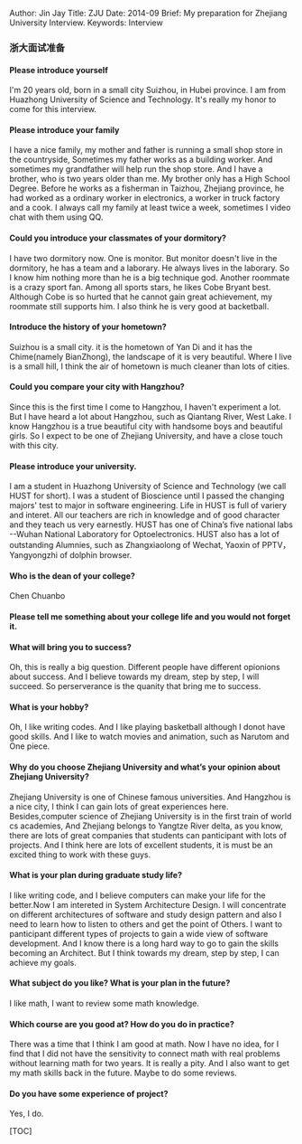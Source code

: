 Author: Jin Jay
Title: ZJU
Date: 2014-09
Brief: My preparation for Zhejiang University Interview.
Keywords: Interview

###  浙大面试准备

#### Please introduce yourself
I'm 20 years old, born in a small city Suizhou, in Hubei province. I am from Huazhong University of Science and Technology. It's really my honor to come for this interview.

#### Please introduce your family 
I have a nice family, my mother and father is running a small shop store in the countryside, Sometimes my father works as a building worker. And sometimes my grandfather will help run the shop store. And I have a brother, who is two years older than me. My brother only has a High School Degree. Before he works as a fisherman in Taizhou, Zhejiang province, he had worked as a ordinary worker in electronics, a worker in truck factory and a cook. I always call my family at least twice a week, sometimes I video chat with them using QQ.

#### Could you introduce your classmates of your dormitory?
I have two dormitory now. One is monitor. But monitor doesn't live in the dormitory, he has a team and a laborary. He always lives in the laborary. So I know him nothing more than he is a big technique god. Another roommate is a crazy sport fan. Among all sports stars, he likes Cobe Bryant best. Although Cobe is so hurted that he cannot gain great achievement, my roommate still supports him. I also think he is very good at backetball.

#### Introduce the history of your hometown?
Suizhou is a small city. it is the hometown of Yan Di and it has the Chime(namely BianZhong), the landscape of it is very beautiful. Where I live is a small hill, I think the air of hometown is much cleaner than lots of cities. 

#### Could you compare your city with Hangzhou?
Since this is the first time I come to Hangzhou, I haven't experiment a lot. But I have heard a lot about Hangzhou, such as Qiantang River, West Lake. I know Hangzhou is a true beautiful city with handsome boys and beautiful girls. So I expect to be one of Zhejiang University, and have a close touch with this city.

#### Please introduce your university. 
I am a student in Huazhong University of Science and Technology (we call HUST for short). I was a student of Bioscience until I passed the changing majors' test to major in software engineering. Life in HUST is full of variery and interet. All our teachers are rich in knowledge and of good character and they teach us very earnestly. HUST has one of China’s five national labs --Wuhan National Laboratory for Optoelectronics. HUST also has a lot of outstanding Alumnies, such as Zhangxiaolong of Wechat, Yaoxin of PPTV，Yangyongzhi of dolphin browser. 

#### Who is the dean of your college?
Chen Chuanbo

#### Please tell me something about your college life and you would not forget it.


#### What will bring you to success? 
Oh, this is really a big question. Different people have different opionions about success. And I believe towards my dream, step by step, I will succeed. So perserverance is the quanity that bring me to success.

#### What is your hobby? 
Oh, I like writing codes. And I like playing basketball although I donot have good skills. And I like to watch movies and animation, such as Narutom and One piece.
#### Why do you choose Zhejiang University and what’s your opinion about Zhejiang University?
Zhejiang University is one of Chinese famous universities. And Hangzhou is a nice city, I think I can gain lots of great experiences here. Besides,computer science of Zhejiang University is in the first train of world cs academies, And Zhejiang belongs to Yangtze River delta, as you know, there are lots of great companies that students can panticipant with lots of projects. And I think here are lots of excellent students, it is must be an excited thing to work with these guys.
#### What is your plan during graduate study life?
I like writing code, and I believe computers can make your life for the better.Now I am intereted in System Architecture Design. I will concentrate on different architectures of software and study design pattern and also I need to learn how to listen to others and get the point of Others. I want to panticipant different types of projects to gain a wide view of software development. And I know there is a long hard way to go to gain the skills becoming an Architect. But I think towards my dream, step by step, I can achieve my goals. 

#### What subject do you like? What is your plan in the future? 
I like math, I want to review some math knowledge.

#### Which course are you good at? How do you do in practice?
There was a time that I think I am good at math. Now I have no idea, for I find that I did not have the sensitivity to connect math with real problems without learning math for two years. It is really a pity. And I also want to get my math skills back in the future. Maybe to do some reviews.

#### Do you have some experience of project?
Yes, I do.


[TOC]